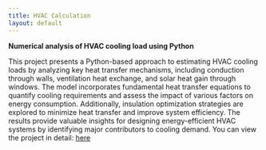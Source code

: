 ```yaml
---
title: HVAC Calculation 
layout: default
---
```


**Numerical analysis of HVAC cooling load using Python**

This project presents a Python-based approach to estimating HVAC cooling loads by analyzing key heat transfer mechanisms, including conduction through walls, ventilation heat exchange, and solar heat gain through windows. The model incorporates fundamental heat transfer equations to quantify cooling requirements and assess the impact of various factors on energy consumption. Additionally, insulation optimization strategies are explored to minimize heat transfer and improve system efficiency. The results provide valuable insights for designing energy-efficient HVAC systems by identifying major contributors to cooling demand.
You can view the project in detail: [here](https://github.com/Ganesh-Borde/HVAC_Calculation/tree.main)
